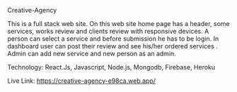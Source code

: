 

Creative-Agency

This is a full stack web site. On this web site home page has a header, some services, works review and clients review with responsive devices. A person can select a service and before submission he has to be login. In dashboard user can post their review and see his/her ordered services . Admin can add new service and new person as an admin.

Technology: React.Js, Javascript, Node.js, Mongodb, Firebase, Heroku

Live Link: https://creative-agency-e98ca.web.app/
